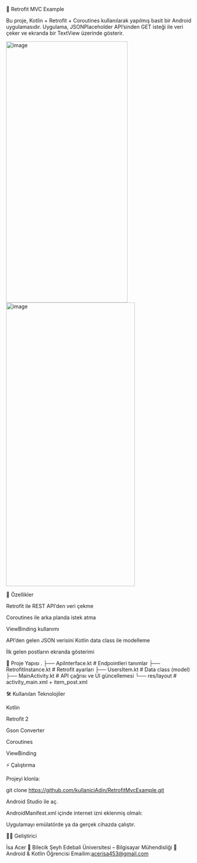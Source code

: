 📱 Retrofit MVC Example

Bu proje, Kotlin + Retrofit + Coroutines kullanılarak yapılmış basit bir Android uygulamasıdır.
Uygulama, JSONPlaceholder
 API’sinden GET isteği ile veri çeker ve ekranda bir TextView üzerinde gösterir.



 
 <img width="330" height="708" alt="image" src="https://github.com/user-attachments/assets/2dfe7761-91ef-4012-bd8f-28938f74b3c1" />
 <img width="350" height="769" alt="image" src="https://github.com/user-attachments/assets/30d2b59b-477c-4ba4-9e67-075c8cf67e31" />



🚀 Özellikler

Retrofit ile REST API’den veri çekme

Coroutines ile arka planda istek atma

ViewBinding kullanımı

API’den gelen JSON verisini Kotlin data class ile modelleme

İlk gelen postların ekranda gösterimi

📂 Proje Yapısı
.
├── ApiInterface.kt         # Endpointleri tanımlar
├── RetrofitInstance.kt     # Retrofit ayarları
├── UsersItem.kt            # Data class (model)
├── MainActivity.kt         # API çağrısı ve UI güncellemesi
└── res/layout              # activity_main.xml + item_post.xml

🛠 Kullanılan Teknolojiler

Kotlin

Retrofit 2

Gson Converter

Coroutines

ViewBinding

⚡ Çalıştırma

Projeyi klonla:

git clone https://github.com/kullaniciAdin/RetrofitMvcExample.git


Android Studio ile aç.

AndroidManifest.xml içinde internet izni eklenmiş olmalı:

<uses-permission android:name="android.permission.INTERNET"/>


Uygulamayı emülatörde ya da gerçek cihazda çalıştır.

👨‍💻 Geliştirici

İsa Acer
📍 Bilecik Şeyh Edebali Üniversitesi – Bilgisayar Mühendisliği
🚀 Android & Kotlin Öğrencisi
Emailim:acerisa453@gmail.com
